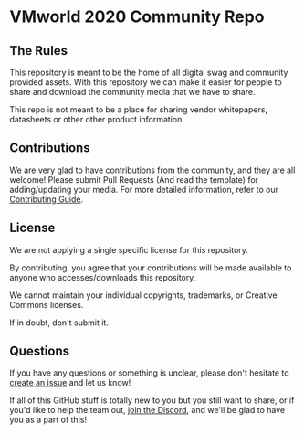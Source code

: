 # VMworld 2020 Community Repo

## The Rules

This repository is meant to be the home of all digital swag and community provided assets.  With this repository we can make it easier for people to share and download the community media that we have to share.

This repo is not meant to be a place for sharing vendor whitepapers, datasheets or other other product information.

## Contributions

We are very glad to have contributions from the community, and they are all welcome! Please submit Pull Requests (And read the template) for adding/updating your media. For more detailed information, refer to our [Contributing Guide](CONTRIBUTING.md).

## License

We are not applying a single specific license for this repository.

By contributing, you agree that your contributions will be made available to anyone who accesses/downloads this repository.

We cannot maintain your individual copyrights, trademarks, or Creative Commons licenses.

If in doubt, don't submit it.

## Questions

If you have any questions or something is unclear, please don't hesitate to [create an issue](https://github.com/OrbitalJigsaw/VMworld2020/issues/new/choose) and let us know!

If all of this GitHub stuff is totally new to you but you still want to share, or if you'd like to help the team out, [join the Discord](discord.gg/pCtqUj), and we'll be glad to have you as a part of this!